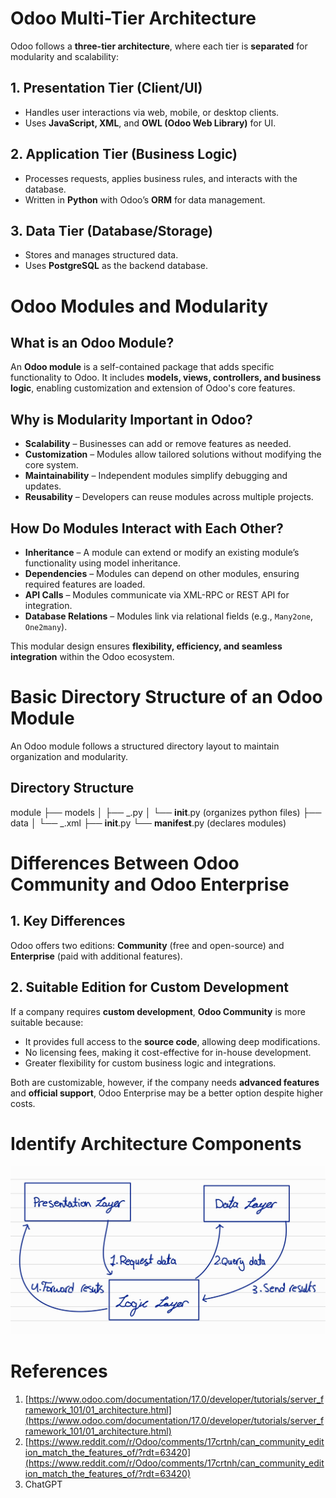 # Odoo Multi-Tier Architecture

Odoo follows a **three-tier architecture**, where each tier is **separated** for modularity and scalability:

## 1. Presentation Tier (Client/UI)

- Handles user interactions via web, mobile, or desktop clients.
- Uses **JavaScript, XML**, and **OWL (Odoo Web Library)** for UI.

## 2. Application Tier (Business Logic)

- Processes requests, applies business rules, and interacts with the database.
- Written in **Python** with Odoo’s **ORM** for data management.

## 3. Data Tier (Database/Storage)

- Stores and manages structured data.
- Uses **PostgreSQL** as the backend database.

# Odoo Modules and Modularity

## What is an Odoo Module?

An **Odoo module** is a self-contained package that adds specific functionality to Odoo. It includes **models, views, controllers, and business logic**, enabling customization and extension of Odoo's core features.

## Why is Modularity Important in Odoo?

- **Scalability** – Businesses can add or remove features as needed.
- **Customization** – Modules allow tailored solutions without modifying the core system.
- **Maintainability** – Independent modules simplify debugging and updates.
- **Reusability** – Developers can reuse modules across multiple projects.

## How Do Modules Interact with Each Other?

- **Inheritance** – A module can extend or modify an existing module’s functionality using model inheritance.
- **Dependencies** – Modules can depend on other modules, ensuring required features are loaded.
- **API Calls** – Modules communicate via XML-RPC or REST API for integration.
- **Database Relations** – Modules link via relational fields (e.g., `Many2one`, `One2many`).

This modular design ensures **flexibility, efficiency, and seamless integration** within the Odoo ecosystem.

# Basic Directory Structure of an Odoo Module

An Odoo module follows a structured directory layout to maintain organization and modularity.

## **Directory Structure**

module
├── models
│ ├── _.py
│ └── **init**.py (organizes python files)
├── data
│ └── _.xml
├── **init**.py
└── **manifest**.py (declares modules)

# Differences Between Odoo Community and Odoo Enterprise

## **1. Key Differences**

Odoo offers two editions: **Community** (free and open-source) and **Enterprise** (paid with additional features).

## **2. Suitable Edition for Custom Development**

If a company requires **custom development**, **Odoo Community** is more suitable because:

- It provides full access to the **source code**, allowing deep modifications.
- No licensing fees, making it cost-effective for in-house development.
- Greater flexibility for custom business logic and integrations.

Both are customizable, however, if the company needs **advanced features** and **official support**, Odoo Enterprise may be a better option despite higher costs.

# Identify Architecture Components

![](./sketch.jpeg)

# References

1. [https://www.odoo.com/documentation/17.0/developer/tutorials/server_framework_101/01_architecture.html](https://www.odoo.com/documentation/17.0/developer/tutorials/server_framework_101/01_architecture.html)
2. [https://www.reddit.com/r/Odoo/comments/17crtnh/can_community_edition_match_the_features_of/?rdt=63420](https://www.reddit.com/r/Odoo/comments/17crtnh/can_community_edition_match_the_features_of/?rdt=63420)
3. ChatGPT
